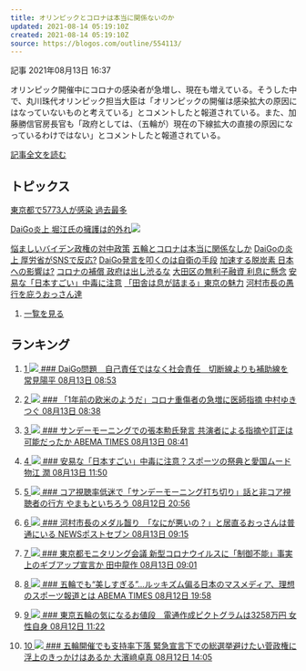 ```yaml
---
title: オリンピックとコロナは本当に関係ないのか
updated: 2021-08-14 05:19:10Z
created: 2021-08-14 05:19:10Z
source: https://blogos.com/outline/554113/
---
```


 記事
2021年08月13日 16:37

オリンピック開催中にコロナの感染者が急増し、現在も増えている。そうした中で、丸川珠代オリンピック担当大臣は「オリンピックの開催は感染拡大の原因にはなっていないものと考えている」とコメントしたと報道されている。また、加藤勝信官房長官も「政府としては、（五輪が）現在の下線拡大の直接の原因になっているわけではない」とコメントしたと報道されている。

[記事全文を読む](https://blogos.com/article/554113/)

## トピックス

[東京都で5773人が感染 過去最多](https://blogos.com/outline/554119/)

[DaiGo炎上 堀江氏の擁護は的外れ](https://blogos.com/outline/554138/)![](https://static.blogos.com/pc/image/refine/new.png)

[悩ましいバイデン政権の対中政策](https://blogos.com/outline/554132/)
[五輪とコロナは本当に関係なしか](https://blogos.com/outline/554113/)
[DaiGoの炎上 厚労省がSNSで反応?](https://blogos.com/outline/554096/)
[DaiGo発言を叩くのは自衛の手段](https://blogos.com/outline/554086/)
[加速する脱炭素 日本への影響は?](https://blogos.com/outline/553811/)
[コロナの補償 政府は出し渋るな](https://blogos.com/outline/554017/)
[大田区の無利子融資 利息に懸念](https://blogos.com/outline/554122/)
[安易な「日本すごい」中毒に注意](https://blogos.com/outline/554058/)
[「田舎は息が詰まる」東京の魅力](https://blogos.com/outline/553757/)
[河村市長の愚行を庇うおっさん達](https://blogos.com/outline/553923/)
1.   [一覧を見る](https://blogos.com/article/pickup_archive/0/)

## ランキング

1.   [   1  ![](https://static.blogos.com/media/member/66301/icon.png?1628854206)    ### DaiGo問題　自己責任ではなく社会責任　切断線よりも補助線を       常見陽平    08月13日 08:53](https://blogos.com/article/554012/)

2.   [   2  ![](https://static.blogos.com/media/member/3786/icon.png?1628854206)    ### 「1年前の欧米のようだ」コロナ重傷者の急増に医師指摘       中村ゆきつぐ    08月13日 08:38](https://blogos.com/article/554008/)

3.   [   3  ![](https://static.blogos.com/media/member/144960/icon.png?1628854206)    ### サンデーモーニングでの張本勲氏発言 共演者による指摘や訂正は可能だったか       ABEMA TIMES    08月13日 08:41](https://blogos.com/article/554013/)

4.   [   4  ![](https://static.blogos.com/media/member/182445/icon.png?1628854206)    ### 安易な「日本すごい」中毒に注意？スポーツの祭典と愛国ムード       物江 潤    08月13日 11:50](https://blogos.com/article/554058/)

5.   [   5  ![](https://static.blogos.com/media/member/187/icon.png?1628854206)    ### コア視聴率低迷で「サンデーモーニング打ち切り」話と非コア視聴者の行方       やまもといちろう    08月12日 20:56](https://blogos.com/article/553967/)

6.   [   6  ![](https://static.blogos.com/media/member/141337/icon.png?1628854206)    ### 河村市長のメダル齧り　「なにが悪いの？」と居直るおっさんは普通にいる       NEWSポストセブン    08月13日 09:15](https://blogos.com/article/553923/)

7.   [   7  ![](https://static.blogos.com/media/member/225/icon.png?1628854206)    ### 東京都モニタリング会議 新型コロナウイルスに「制御不能」事実上のギブアップ宣言か       田中龍作    08月13日 09:01](https://blogos.com/article/554015/)

8.   [   8  ![](https://static.blogos.com/media/member/144960/icon.png?1628854206)    ### 五輪でも“美しすぎる”…ルッキズム偏る日本のマスメディア、理想のスポーツ報道とは       ABEMA TIMES    08月12日 19:58](https://blogos.com/article/553966/)

9.   [   9  ![](https://static.blogos.com/media/member/146233/icon.png?1628854206)    ### 東京五輪の気になるお値段　電通作成ピクトグラムは3258万円       女性自身    08月12日 11:22](https://blogos.com/article/553866/)

10.   [   10  ![](https://static.blogos.com/media/member/179642/icon.png?1628854206)    ### 五輪開催でも支持率下落 緊急宣言下での総選挙避けたい菅政権に浮上のきっかけはあるか       大濱﨑卓真    08月12日 14:05](https://blogos.com/article/553895/)